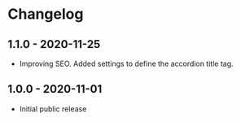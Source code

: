 # Changelog

## 1.1.0 - 2020-11-25

- Improving SEO. Added settings to define the accordion title tag.

## 1.0.0 - 2020-11-01

- Initial public release
